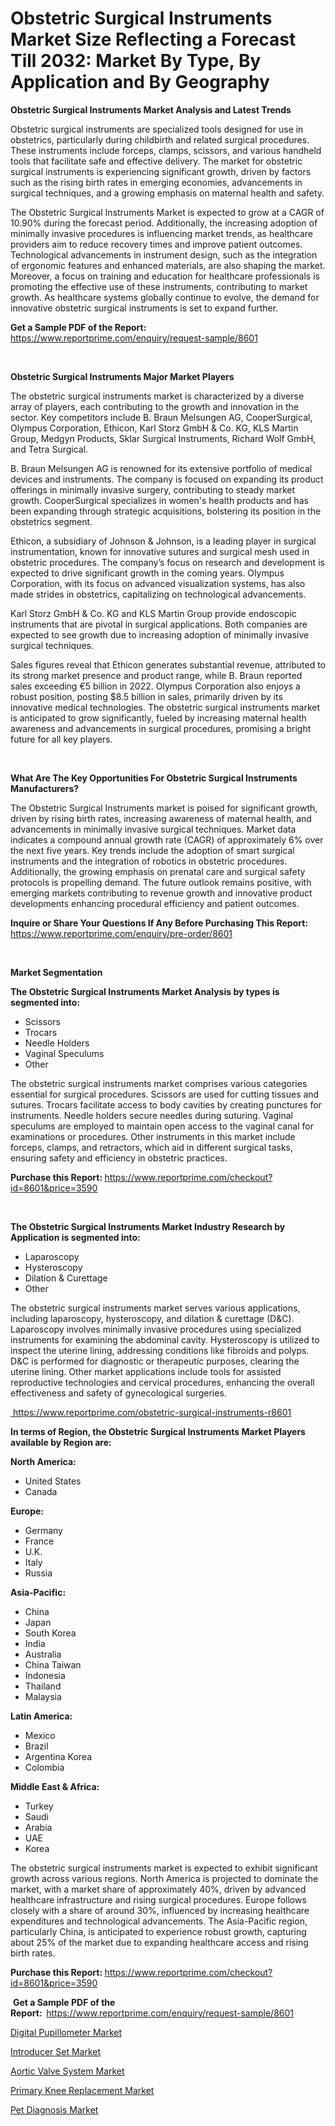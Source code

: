 <p><h1>Obstetric Surgical Instruments Market Size Reflecting a Forecast Till 2032: Market By Type, By Application and By Geography</h1></p><p><strong>Obstetric Surgical Instruments Market Analysis and Latest Trends</strong></p>
<p><p>Obstetric surgical instruments are specialized tools designed for use in obstetrics, particularly during childbirth and related surgical procedures. These instruments include forceps, clamps, scissors, and various handheld tools that facilitate safe and effective delivery. The market for obstetric surgical instruments is experiencing significant growth, driven by factors such as the rising birth rates in emerging economies, advancements in surgical techniques, and a growing emphasis on maternal health and safety. </p><p>The Obstetric Surgical Instruments Market is expected to grow at a CAGR of 10.90% during the forecast period. Additionally, the increasing adoption of minimally invasive procedures is influencing market trends, as healthcare providers aim to reduce recovery times and improve patient outcomes. Technological advancements in instrument design, such as the integration of ergonomic features and enhanced materials, are also shaping the market. Moreover, a focus on training and education for healthcare professionals is promoting the effective use of these instruments, contributing to market growth. As healthcare systems globally continue to evolve, the demand for innovative obstetric surgical instruments is set to expand further.</p></p>
<p><strong>Get a Sample PDF of the Report:&nbsp;</strong> <a href="https://www.reportprime.com/enquiry/request-sample/8601?utm_campaign=1840&utm_medium=2&utm_source=Github&utm_content=ia&utm_term=20032025&utm_id=obstetric-surgical-instruments">https://www.reportprime.com/enquiry/request-sample/8601</a></p>
<p>&nbsp;</p>
<p><strong>Obstetric Surgical Instruments Major Market Players</strong></p>
<p><p>The obstetric surgical instruments market is characterized by a diverse array of players, each contributing to the growth and innovation in the sector. Key competitors include B. Braun Melsungen AG, CooperSurgical, Olympus Corporation, Ethicon, Karl Storz GmbH & Co. KG, KLS Martin Group, Medgyn Products, Sklar Surgical Instruments, Richard Wolf GmbH, and Tetra Surgical.</p><p>B. Braun Melsungen AG is renowned for its extensive portfolio of medical devices and instruments. The company is focused on expanding its product offerings in minimally invasive surgery, contributing to steady market growth. CooperSurgical specializes in women's health products and has been expanding through strategic acquisitions, bolstering its position in the obstetrics segment.</p><p>Ethicon, a subsidiary of Johnson & Johnson, is a leading player in surgical instrumentation, known for innovative sutures and surgical mesh used in obstetric procedures. The company’s focus on research and development is expected to drive significant growth in the coming years. Olympus Corporation, with its focus on advanced visualization systems, has also made strides in obstetrics, capitalizing on technological advancements.</p><p>Karl Storz GmbH & Co. KG and KLS Martin Group provide endoscopic instruments that are pivotal in surgical applications. Both companies are expected to see growth due to increasing adoption of minimally invasive surgical techniques.</p><p>Sales figures reveal that Ethicon generates substantial revenue, attributed to its strong market presence and product range, while B. Braun reported sales exceeding €5 billion in 2022. Olympus Corporation also enjoys a robust position, posting $8.5 billion in sales, primarily driven by its innovative medical technologies. The obstetric surgical instruments market is anticipated to grow significantly, fueled by increasing maternal health awareness and advancements in surgical procedures, promising a bright future for all key players.</p></p>
<p>&nbsp;</p>
<p><strong>What Are The Key Opportunities For Obstetric Surgical Instruments Manufacturers?</strong></p>
<p><p>The Obstetric Surgical Instruments market is poised for significant growth, driven by rising birth rates, increasing awareness of maternal health, and advancements in minimally invasive surgical techniques. Market data indicates a compound annual growth rate (CAGR) of approximately 6% over the next five years. Key trends include the adoption of smart surgical instruments and the integration of robotics in obstetric procedures. Additionally, the growing emphasis on prenatal care and surgical safety protocols is propelling demand. The future outlook remains positive, with emerging markets contributing to revenue growth and innovative product developments enhancing procedural efficiency and patient outcomes.</p></p>
<p><strong>Inquire or Share Your Questions If Any Before Purchasing This Report:</strong> <a href="https://www.reportprime.com/enquiry/pre-order/8601?utm_campaign=1840&utm_medium=2&utm_source=Github&utm_content=ia&utm_term=20032025&utm_id=obstetric-surgical-instruments">https://www.reportprime.com/enquiry/pre-order/8601</a></p>
<p>&nbsp;</p>
<p><strong>Market Segmentation</strong></p>
<p><strong>The Obstetric Surgical Instruments Market Analysis by types is segmented into:</strong></p>
<p><ul><li>Scissors</li><li>Trocars</li><li>Needle Holders</li><li>Vaginal Speculums</li><li>Other</li></ul></p>
<p><p>The obstetric surgical instruments market comprises various categories essential for surgical procedures. Scissors are used for cutting tissues and sutures. Trocars facilitate access to body cavities by creating punctures for instruments. Needle holders secure needles during suturing. Vaginal speculums are employed to maintain open access to the vaginal canal for examinations or procedures. Other instruments in this market include forceps, clamps, and retractors, which aid in different surgical tasks, ensuring safety and efficiency in obstetric practices.</p></p>
<p><strong>Purchase this Report:&nbsp;</strong><a href="https://www.reportprime.com/checkout?id=8601&price=3590&utm_campaign=1840&utm_medium=2&utm_source=Github&utm_content=ia&utm_term=20032025&utm_id=obstetric-surgical-instruments">https://www.reportprime.com/checkout?id=8601&price=3590</a></p>
<p>&nbsp;</p>
<p><strong>The Obstetric Surgical Instruments Market Industry Research by Application is segmented into:</strong></p>
<p><ul><li>Laparoscopy</li><li>Hysteroscopy</li><li>Dilation & Curettage</li><li>Other</li></ul></p>
<p><p>The obstetric surgical instruments market serves various applications, including laparoscopy, hysteroscopy, and dilation & curettage (D&C). Laparoscopy involves minimally invasive procedures using specialized instruments for examining the abdominal cavity. Hysteroscopy is utilized to inspect the uterine lining, addressing conditions like fibroids and polyps. D&C is performed for diagnostic or therapeutic purposes, clearing the uterine lining. Other market applications include tools for assisted reproductive technologies and cervical procedures, enhancing the overall effectiveness and safety of gynecological surgeries.</p></p>
<p><a href="https://www.reportprime.com/obstetric-surgical-instruments-r8601?utm_campaign=1840&utm_medium=2&utm_source=Github&utm_content=ia&utm_term=20032025&utm_id=obstetric-surgical-instruments">&nbsp;https://www.reportprime.com/obstetric-surgical-instruments-r8601</a></p>
<p><strong>In terms of Region, the Obstetric Surgical Instruments Market Players available by Region are:</strong></p>
<p>
    <p> <strong> North America: </strong>
        <ul>
            <li>United States</li>
            <li>Canada</li>
        </ul>
        </p> 
    <p> <strong> Europe: </strong>
        <ul>
            <li>Germany</li>
            <li>France</li>
            <li>U.K.</li>
            <li>Italy</li>
            <li>Russia</li>
        </ul>
        </p> 
    <p> <strong> Asia-Pacific: </strong>
        <ul>
            <li>China</li>
            <li>Japan</li>
            <li>South Korea</li>
            <li>India</li>
            <li>Australia</li>
            <li>China Taiwan</li>
            <li>Indonesia</li>
            <li>Thailand</li>
            <li>Malaysia</li>
        </ul>
        </p> 
    <p> <strong> Latin America: </strong>
        <ul>
            <li>Mexico</li>
            <li>Brazil</li>
            <li>Argentina Korea</li>
            <li>Colombia</li>
        </ul>
        </p> 
    <p> <strong> Middle East & Africa: </strong>
        <ul>
            <li>Turkey</li>
            <li>Saudi</li>
            <li>Arabia</li>
            <li>UAE</li>
            <li>Korea</li>
        </ul>
    </p>
    </p>
<p><p>The obstetric surgical instruments market is expected to exhibit significant growth across various regions. North America is projected to dominate the market, with a market share of approximately 40%, driven by advanced healthcare infrastructure and rising surgical procedures. Europe follows closely with a share of around 30%, influenced by increasing healthcare expenditures and technological advancements. The Asia-Pacific region, particularly China, is anticipated to experience robust growth, capturing about 25% of the market due to expanding healthcare access and rising birth rates.</p></p>
<p><strong>Purchase this Report: </strong><a href="https://www.reportprime.com/checkout?id=8601&price=3590&utm_campaign=1840&utm_medium=2&utm_source=Github&utm_content=ia&utm_term=20032025&utm_id=obstetric-surgical-instruments">https://www.reportprime.com/checkout?id=8601&price=3590</a></p>
<p>&nbsp;<strong>Get a Sample PDF of the Report:&nbsp;&nbsp;</strong><a href="https://www.reportprime.com/enquiry/request-sample/8601?utm_campaign=1840&utm_medium=2&utm_source=Github&utm_content=ia&utm_term=20032025&utm_id=obstetric-surgical-instruments">https://www.reportprime.com/enquiry/request-sample/8601</a></p>
<p><strong></strong></p>
<p><p><a href="https://github.com/brabolyrah3h/Market-Research-Report-List-1/blob/main/digital-pupillometer-market.md?utm_campaign=1840&utm_medium=2&utm_source=Github&utm_content=ia&utm_term=20032025&utm_id=obstetric-surgical-instruments">Digital Pupillometer Market</a></p><p><a href="https://github.com/dukawashviro/Market-Research-Report-List-1/blob/main/introducer-set-market.md?utm_campaign=1840&utm_medium=2&utm_source=Github&utm_content=ia&utm_term=20032025&utm_id=obstetric-surgical-instruments">Introducer Set Market</a></p><p><a href="https://github.com/molayrabeta/Market-Research-Report-List-1/blob/main/aortic-valve-system-market.md?utm_campaign=1840&utm_medium=2&utm_source=Github&utm_content=ia&utm_term=20032025&utm_id=obstetric-surgical-instruments">Aortic Valve System Market</a></p><p><a href="https://github.com/rembaentin6f/Market-Research-Report-List-1/blob/main/primary-knee-replacement-market.md?utm_campaign=1840&utm_medium=2&utm_source=Github&utm_content=ia&utm_term=20032025&utm_id=obstetric-surgical-instruments">Primary Knee Replacement Market</a></p><p><a href="https://github.com/timayuethem/Market-Research-Report-List-1/blob/main/pet-diagnosis-market.md?utm_campaign=1840&utm_medium=2&utm_source=Github&utm_content=ia&utm_term=20032025&utm_id=obstetric-surgical-instruments">Pet Diagnosis Market</a></p></p>
